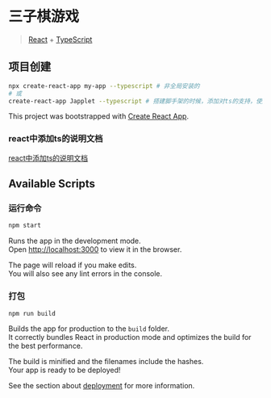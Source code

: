 # 三子棋游戏

> [React](https://reactjs.org/) + [TypeScript](https://www.typescriptlang.org/)

## 项目创建
```sh
npx create-react-app my-app --typescript # 非全局安装的
# 或
create-react-app Japplet --typescript # 搭建脚手架的时候，添加对ts的支持，使用tsx代码
```
This project was bootstrapped with [Create React App](https://github.com/facebook/create-react-app).

### react中添加ts的说明文档
[react中添加ts的说明文档](https://github.com/facebook/create-react-app/blob/master/docusaurus/docs/adding-typescript.md)
## Available Scripts

### 运行命令

```sh
npm start
```

Runs the app in the development mode.<br />
Open [http://localhost:3000](http://localhost:3000) to view it in the browser.

The page will reload if you make edits.<br />
You will also see any lint errors in the console.


### 打包
```sh
npm run build
```

Builds the app for production to the `build` folder.<br />
It correctly bundles React in production mode and optimizes the build for the best performance.

The build is minified and the filenames include the hashes.<br />
Your app is ready to be deployed!

See the section about [deployment](https://facebook.github.io/create-react-app/docs/deployment) for more information.

